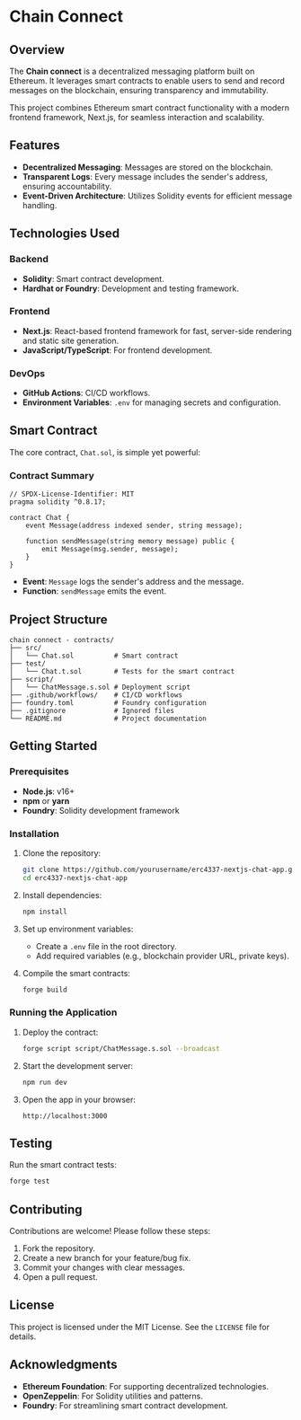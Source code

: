 # Chain Connect

## Overview
The **Chain connect** is a decentralized messaging platform built on Ethereum. It leverages smart contracts to enable users to send and record messages on the blockchain, ensuring transparency and immutability.

This project combines Ethereum smart contract functionality with a modern frontend framework, Next.js, for seamless interaction and scalability.

## Features
- **Decentralized Messaging**: Messages are stored on the blockchain.
- **Transparent Logs**: Every message includes the sender's address, ensuring accountability.
- **Event-Driven Architecture**: Utilizes Solidity events for efficient message handling.

## Technologies Used
### Backend
- **Solidity**: Smart contract development.
- **Hardhat or Foundry**: Development and testing framework.

### Frontend
- **Next.js**: React-based frontend framework for fast, server-side rendering and static site generation.
- **JavaScript/TypeScript**: For frontend development.

### DevOps
- **GitHub Actions**: CI/CD workflows.
- **Environment Variables**: `.env` for managing secrets and configuration.

## Smart Contract
The core contract, `Chat.sol`, is simple yet powerful:

### Contract Summary
```solidity
// SPDX-License-Identifier: MIT
pragma solidity ^0.8.17;

contract Chat {
    event Message(address indexed sender, string message);

    function sendMessage(string memory message) public {
        emit Message(msg.sender, message);
    }
}
```
- **Event**: `Message` logs the sender's address and the message.
- **Function**: `sendMessage` emits the event.

## Project Structure
```
chain connect - contracts/
├── src/
│   └── Chat.sol          # Smart contract
├── test/
│   └── Chat.t.sol        # Tests for the smart contract
├── script/
│   └── ChatMessage.s.sol # Deployment script
├── .github/workflows/    # CI/CD workflows
├── foundry.toml          # Foundry configuration
├── .gitignore            # Ignored files
└── README.md             # Project documentation
```

## Getting Started

### Prerequisites
- **Node.js**: v16+
- **npm** or **yarn**
- **Foundry**: Solidity development framework

### Installation
1. Clone the repository:
   ```bash
   git clone https://github.com/yourusername/erc4337-nextjs-chat-app.git
   cd erc4337-nextjs-chat-app
   ```

2. Install dependencies:
   ```bash
   npm install
   ```

3. Set up environment variables:
   - Create a `.env` file in the root directory.
   - Add required variables (e.g., blockchain provider URL, private keys).

4. Compile the smart contracts:
   ```bash
   forge build
   ```

### Running the Application
1. Deploy the contract:
   ```bash
   forge script script/ChatMessage.s.sol --broadcast
   ```

2. Start the development server:
   ```bash
   npm run dev
   ```

3. Open the app in your browser:
   ```
   http://localhost:3000
   ```

## Testing
Run the smart contract tests:
```bash
forge test
```

## Contributing
Contributions are welcome! Please follow these steps:
1. Fork the repository.
2. Create a new branch for your feature/bug fix.
3. Commit your changes with clear messages.
4. Open a pull request.

## License
This project is licensed under the MIT License. See the `LICENSE` file for details.

## Acknowledgments
- **Ethereum Foundation**: For supporting decentralized technologies.
- **OpenZeppelin**: For Solidity utilities and patterns.
- **Foundry**: For streamlining smart contract development.


